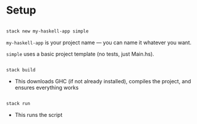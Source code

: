 # Setup

```bash

stack new my-haskell-app simple
```

`my-haskell-app` is your project name — you can name it whatever you want.

`simple` uses a basic project template (no tests, just Main.hs).

```bash

stack build
```

- This downloads GHC (if not already installed), compiles the project, and ensures everything works

```bash

stack run
```

- This runs the script 